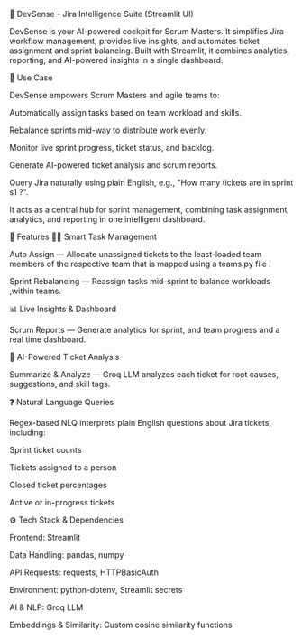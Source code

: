 🚀 DevSense - Jira Intelligence Suite (Streamlit UI)

DevSense is your AI-powered cockpit for Scrum Masters. It simplifies Jira workflow management, provides live insights, and automates ticket assignment and sprint balancing. Built with Streamlit, it combines analytics, reporting, and AI-powered insights in a single dashboard.

🌟 Use Case

DevSense empowers Scrum Masters and agile teams to:

Automatically assign tasks based on team workload and skills.

Rebalance sprints mid-way to distribute work evenly.

Monitor live sprint progress, ticket status, and backlog.

Generate AI-powered ticket analysis and scrum reports.

Query Jira naturally using plain English, e.g., "How many tickets are in sprint s1 ?".

It acts as a central hub for sprint management, combining task assignment, analytics, and reporting in one intelligent dashboard.

🚀 Features
🧑‍💼 Smart Task Management

Auto Assign — Allocate unassigned tickets to the least-loaded team members of the respective team that is mapped using a teams.py file .

Sprint Rebalancing — Reassign tasks mid-sprint to balance workloads ,within teams.

📊 Live Insights & Dashboard

Scrum Reports — Generate analytics for sprint, and team progress and a real time dashboard.

🧠 AI-Powered Ticket Analysis

Summarize & Analyze — Groq LLM analyzes each ticket for root causes, suggestions, and skill tags.

❓ Natural Language Queries

Regex-based NLQ interprets plain English questions about Jira tickets, including:

Sprint ticket counts

Tickets assigned to a person

Closed ticket percentages

Active or in-progress tickets

⚙️ Tech Stack & Dependencies

Frontend: Streamlit

Data Handling: pandas, numpy

API Requests: requests, HTTPBasicAuth

Environment: python-dotenv, Streamlit secrets

AI & NLP: Groq LLM

Embeddings & Similarity: Custom cosine similarity functions
